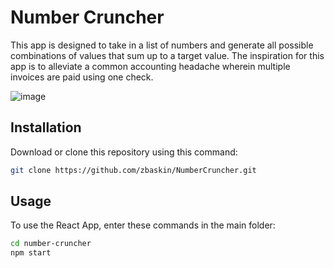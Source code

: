 # Number Cruncher

This app is designed to take in a list of numbers and generate all possible combinations of values that sum up to a target value. The inspiration for this app is to alleviate a common accounting headache wherein multiple invoices are paid using one check. 

![image](https://user-images.githubusercontent.com/42755274/224795249-af718a4d-2883-46fa-a5ac-6472be66b4f5.png)


## Installation

Download or clone this repository using this command:

```bash
git clone https://github.com/zbaskin/NumberCruncher.git
```

## Usage

To use the React App, enter these commands in the main folder:
```bash
cd number-cruncher
npm start
```
